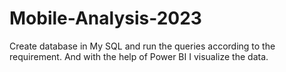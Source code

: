 # Mobile-Analysis-2023
Create database in My SQL and run the queries according to the requirement. And with the help of Power BI I visualize the data.
